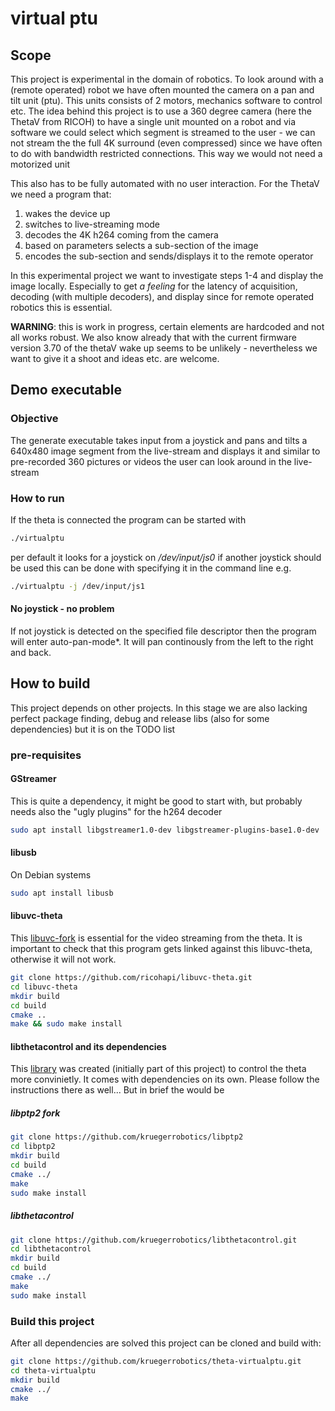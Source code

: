 # virtual ptu

## Scope

This project is experimental in the domain of robotics. To look around with a (remote operated) robot we have often mounted the camera on a pan and tilt unit (ptu). This units consists of 2 motors, mechanics software to control etc. The idea behind this project is to use a 360 degree camera (here the ThetaV from RICOH) to have a single unit mounted on a robot and via software we could select which segment is streamed to the user - we can not stream the the full 4K surround (even compressed) since we have often to do with bandwidth restricted connections. This way we would not need a motorized unit

This also has to be fully automated with no user interaction. For the ThetaV we need a program that:
1. wakes the device up
2. switches to live-streaming mode
3. decodes the 4K h264 coming from the camera
4. based on parameters selects a sub-section of the image
5. encodes the sub-section and sends/displays it to the remote operator

In this experimental project we want to investigate steps 1-4 and display the image locally. Especially to get *a feeling* for the latency of acquisition, decoding (with multiple decoders), and display since for remote operated robotics this is essential.

**WARNING**: this is work in progress, certain elements are hardcoded and not all works robust. We also know already that with the current firmware version 3.70 of the thetaV wake up seems to be unlikely - nevertheless we want to give it a shoot and ideas etc. are welcome. 

## Demo executable

### Objective

The generate executable takes input from a joystick and pans and tilts a 640x480 image segment from the live-stream and displays it and similar to pre-recorded 360 pictures or videos the user can look around in the live-stream

### How to run

If the theta is connected the program can be started with

``` bash
./virtualptu
```

per default it looks for a joystick on */dev/input/js0* if another joystick should be used this can be done with specifying it in the command line e.g.

``` bash
./virtualptu -j /dev/input/js1
```

#### No joystick - no problem

If not joystick is detected on the specified file descriptor then the program will enter auto-pan-mode*. It will pan continously from the left to the right and back.

## How to build

This project depends on other projects. In this stage we are also lacking perfect package finding, debug and release libs (also for some dependencies) but it is on the TODO list

### pre-requisites

#### GStreamer

This is quite a dependency, it might be good to start with, but probably needs also the "ugly plugins" for the h264 decoder

``` bash
sudo apt install libgstreamer1.0-dev libgstreamer-plugins-base1.0-dev
```

#### libusb

On Debian systems

``` bash
sudo apt install libusb
```

#### libuvc-theta

This [libuvc-fork](https://github.com/ricohapi/libuvc-theta) is essential for the video streaming from the theta. It is important to check that this program gets linked against this libuvc-theta, otherwise it will not work.

``` bash 
git clone https://github.com/ricohapi/libuvc-theta.git
cd libuvc-theta
mkdir build
cd build
cmake ..
make && sudo make install
```

#### libthetacontrol and its dependencies

This [library](https://github.com/kruegerrobotics/libthetacontrol) was created (initially part of this project) to control the theta more convinietly. It comes with dependencies on its own. Please follow the instructions there as well... But in brief the would be

##### libptp2 fork

``` bash
git clone https://github.com/kruegerrobotics/libptp2
cd libptp2
mkdir build
cd build
cmake ../
make 
sudo make install
```

##### libthetacontrol

``` bash
git clone https://github.com/kruegerrobotics/libthetacontrol.git
cd libthetacontrol
mkdir build
cd build
cmake ../
make
sudo make install
```

### Build this project

After all dependencies are solved this project can be cloned and build with:

``` bash
git clone https://github.com/kruegerrobotics/theta-virtualptu.git
cd theta-virtualptu
mkdir build
cmake ../
make
```

